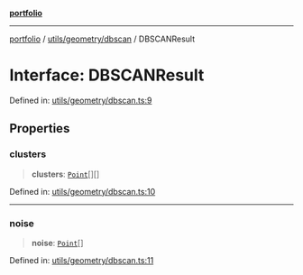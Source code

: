 [**portfolio**](../../../../README.md)

***

[portfolio](../../../../modules.md) / [utils/geometry/dbscan](../README.md) / DBSCANResult

# Interface: DBSCANResult

Defined in: [utils/geometry/dbscan.ts:9](https://github.com/tnorlund/Portfolio/blob/007d182aa9674d63be2401aea524002565483b36/portfolio/utils/geometry/dbscan.ts#L9)

## Properties

### clusters

> **clusters**: [`Point`](../../../../types/api/interfaces/Point.md)[][]

Defined in: [utils/geometry/dbscan.ts:10](https://github.com/tnorlund/Portfolio/blob/007d182aa9674d63be2401aea524002565483b36/portfolio/utils/geometry/dbscan.ts#L10)

***

### noise

> **noise**: [`Point`](../../../../types/api/interfaces/Point.md)[]

Defined in: [utils/geometry/dbscan.ts:11](https://github.com/tnorlund/Portfolio/blob/007d182aa9674d63be2401aea524002565483b36/portfolio/utils/geometry/dbscan.ts#L11)
